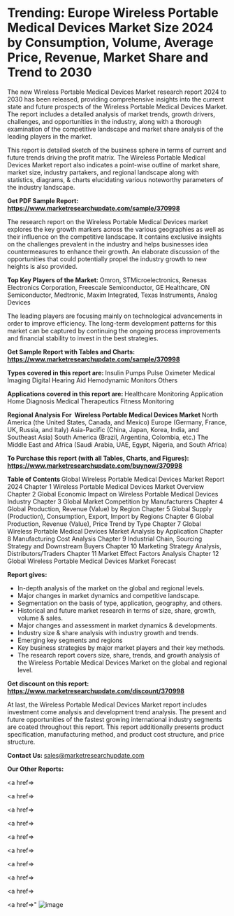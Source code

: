 # Trending: Europe Wireless Portable Medical Devices Market Size 2024 by Consumption, Volume, Average Price, Revenue, Market Share and Trend to 2030

The new Wireless Portable Medical Devices Market research report 2024 to 2030 has been released, providing comprehensive insights into the current state and future prospects of the Wireless Portable Medical Devices Market. The report includes a detailed analysis of market trends, growth drivers, challenges, and opportunities in the industry, along with a thorough examination of the competitive landscape and market share analysis of the leading players in the market.

This report is detailed sketch of the business sphere in terms of current and future trends driving the profit matrix. The Wireless Portable Medical Devices Market report also indicates a point-wise outline of market share, market size, industry partakers, and regional landscape along with statistics, diagrams, &amp; charts elucidating various noteworthy parameters of the industry landscape.

<strong><b>Get PDF Sample Report: <a href=https://www.marketresearchupdate.com/sample/370998>https://www.marketresearchupdate.com/sample/370998</a></b></strong>

The research report on the Wireless Portable Medical Devices market explores the key growth markers across the various geographies as well as their influence on the competitive landscape. It contains exclusive insights on the challenges prevalent in the industry and helps businesses idea countermeasures to enhance their growth. An elaborate discussion of the opportunities that could potentially propel the industry growth to new heights is also provided.

<strong><b>Top Key Players of the Market:
</b></strong>Omron, STMicroelectronics, Renesas Electronics Corporation, Freescale Semiconductor, GE Healthcare, ON Semiconductor, Medtronic, Maxim Integrated, Texas Instruments, Analog Devices<strong><b>
</b></strong>

The leading players are focusing mainly on technological advancements in order to improve efficiency. The long-term development patterns for this market can be captured by continuing the ongoing process improvements and financial stability to invest in the best strategies.

<strong><b>Get Sample Report with Tables and Charts: <a href=https://www.marketresearchupdate.com/sample/370998>https://www.marketresearchupdate.com/sample/370998</a></b></strong>

<strong><b>Types covered in this report are:
</b></strong>Insulin Pumps
Pulse Oximeter
Medical Imaging
Digital Hearing Aid
Hemodynamic Monitors
Others<strong><b>
</b></strong>

<strong><b>Applications covered in this report are:
</b></strong>Healthcare Monitoring Application
Home Diagnosis
Medical Therapeutics
Fitness Monitoring<strong><b>
</b></strong>

<strong><b>Regional Analysis For  Wireless Portable Medical Devices Market</b></strong><strong><b>
</b></strong>North America (the United States, Canada, and Mexico)
Europe (Germany, France, UK, Russia, and Italy)
Asia-Pacific (China, Japan, Korea, India, and Southeast Asia)
South America (Brazil, Argentina, Colombia, etc.)
The Middle East and Africa (Saudi Arabia, UAE, Egypt, Nigeria, and South Africa)

<strong><b>To Purchase this report (with all Tables, Charts, and Figures): <a href=https://www.marketresearchupdate.com/buynow/370998>https://www.marketresearchupdate.com/buynow/370998</a></b></strong>

<strong><b>Table of Contents</b></strong><strong><b>
</b></strong>Global Wireless Portable Medical Devices Market Report 2024
Chapter 1 Wireless Portable Medical Devices Market Overview
Chapter 2 Global Economic Impact on Wireless Portable Medical Devices Industry
Chapter 3 Global Market Competition by Manufacturers
Chapter 4 Global Production, Revenue (Value) by Region
Chapter 5 Global Supply (Production), Consumption, Export, Import by Regions
Chapter 6 Global Production, Revenue (Value), Price Trend by Type
Chapter 7 Global Wireless Portable Medical Devices Market Analysis by Application
Chapter 8 Manufacturing Cost Analysis
Chapter 9 Industrial Chain, Sourcing Strategy and Downstream Buyers
Chapter 10 Marketing Strategy Analysis, Distributors/Traders
Chapter 11 Market Effect Factors Analysis
Chapter 12 Global Wireless Portable Medical Devices Market Forecast

<strong><b>Report gives:</b></strong>

- In-depth analysis of the market on the global and regional levels.
- Major changes in market dynamics and competitive landscape.
- Segmentation on the basis of type, application, geography, and others.
- Historical and future market research in terms of size, share, growth, volume &amp; sales.
- Major changes and assessment in market dynamics &amp; developments.
- Industry size &amp; share analysis with industry growth and trends.
- Emerging key segments and regions
- Key business strategies by major market players and their key methods.
- The research report covers size, share, trends, and growth analysis of the Wireless Portable Medical Devices Market on the global and regional level.

<strong><b>Get discount on this report: <a href=https://www.marketresearchupdate.com/discount/370998>https://www.marketresearchupdate.com/discount/370998</a></b></strong>

At last, the Wireless Portable Medical Devices Market report includes investment come analysis and development trend analysis. The present and future opportunities of the fastest growing international industry segments are coated throughout this report. This report additionally presents product specification, manufacturing method, and product cost structure, and price structure.

<strong><b>Contact Us:
</b></strong>sales@marketresearchupdate.com

<strong>Our Other Reports:</strong>

<a href=></a>

<a href=></a>

<a href=></a>

<a href=></a>

<a href=></a>

<a href=></a>

<a href=></a>

<a href=></a>

<a href=></a>

<a href=></a>"
![image](https://github.com/Gayatrikarjule/Market-Analysis-360/assets/97346546/bc37d12b-8934-4d91-b204-052b3b821eac)
